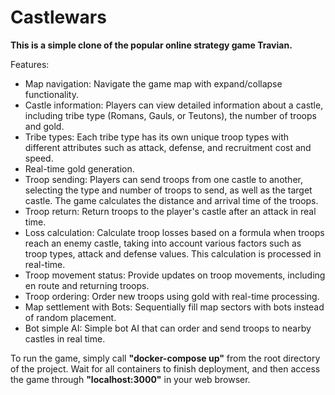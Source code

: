 # Castlewars

**This is a simple clone of the popular online strategy game Travian.**

Features:

- Map navigation: Navigate the game map with expand/collapse functionality.
- Castle information: Players can view detailed information about a castle, including tribe type (Romans, Gauls, or Teutons), the number of troops and gold.
- Tribe types: Each tribe type has its own unique troop types with different attributes such as attack, defense, and recruitment cost and speed.
- Real-time gold generation.
- Troop sending: Players can send troops from one castle to another, selecting the type and number of troops to send, as well as the target castle. The game calculates the distance and arrival time of the troops.
- Troop return: Return troops to the player's castle after an attack in real time.
- Loss calculation: Calculate troop losses based on a formula when troops reach an enemy castle, taking into account various factors such as troop types, attack and defense values. This calculation is processed in real-time.
- Troop movement status: Provide updates on troop movements, including en route and returning troops.
- Troop ordering: Order new troops using gold with real-time processing.
- Map settlement with Bots: Sequentially fill map sectors with bots instead of random placement.
- Bot simple AI: Simple bot AI that can order and send troops to nearby castles in real time.

To run the game, simply call **"docker-compose up"** from the root directory of the project. Wait for all containers to finish deployment, and then access the game through **"localhost:3000"** in your web browser. 
